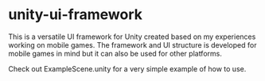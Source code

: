 # unity-ui-framework

This is a versatile UI framework for Unity created based on my experiences working on mobile games.
The framework and UI structure is developed for mobile games in mind but it can also be used for other platforms.

Check out ExampleScene.unity for a very simple example of how to use.
